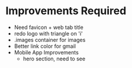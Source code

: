 # Improvements Required

- Need favicon + web tab title
- redo logo with triangle on 'i'
- .images container for images
- Better link color for gmail
- Mobile App Improvements
  - hero section, need to see

